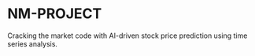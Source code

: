 # NM-PROJECT
Cracking the market code with AI-driven stock price prediction using time series analysis.
